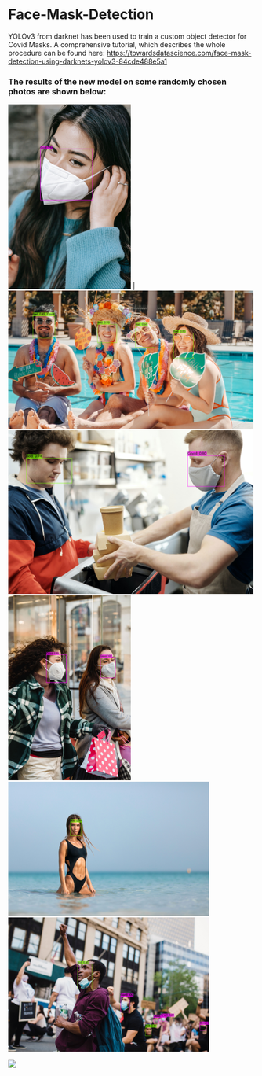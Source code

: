 # Face-Mask-Detection
YOLOv3 from darknet has been used to train a custom object detector for Covid Masks. A comprehensive tutorial, which describes the whole procedure can be found here:
https://towardsdatascience.com/face-mask-detection-using-darknets-yolov3-84cde488e5a1

### The results of the new model on some randomly chosen photos are shown below:

<img src="https://github.com/skanelo/Face-Mask-Detection/blob/main/published_results/predictions%20(1).jpg" width="250"> |
<img src="https://github.com/skanelo/Face-Mask-Detection/blob/main/published_results/predictions%20(4).jpg" width="500"> 
<img src="https://github.com/skanelo/Face-Mask-Detection/blob/main/published_results/predictions%20(6).jpg" width="500"> 
<img src="https://github.com/skanelo/Face-Mask-Detection/blob/main/published_results/predictions%20(7).jpg" width="250"> 
<img src="https://github.com/skanelo/Face-Mask-Detection/blob/main/published_results/predictions%20(8).jpg" width="410">
<img src="https://github.com/skanelo/Face-Mask-Detection/blob/main/published_results/predictions%20(9).jpg" width="410">

<img src="https://github.com/skanelo/Face-Mask-Detection/blob/main/published_results/res1.gif" width="500">
